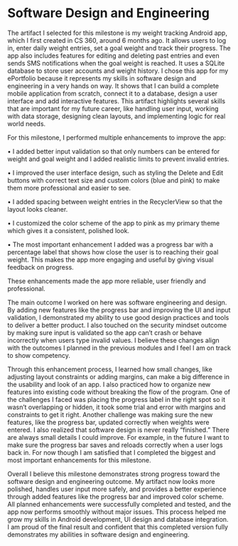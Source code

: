 # Software Design and Engineering

The artifact I selected for this milestone is my weight tracking Android app, which I first created in CS 360, around 6 months ago. It allows users to log in, enter daily weight entries, set a goal weight and track their progress. The app also includes features for editing and deleting past entries and even sends SMS notifications when the goal weight is reached. It uses a SQLite database to store user accounts and weight history. I chose this app for my ePortfolio because it represents my skills in software design and engineering in a very hands on way. It shows that I can build a complete mobile application from scratch, connect it to a database, design a user interface and add interactive features. This artifact highlights several skills that are important for my future career, like handling user input, working with data storage, designing clean layouts, and implementing logic for real world needs.

For this milestone, I performed multiple enhancements to improve the app:

•	I added better input validation so that only numbers can be entered for weight and goal weight and I added realistic limits to prevent invalid entries.

•	I improved the user interface design, such as styling the Delete and Edit buttons with correct text size and custom colors (blue and pink) to make them more professional and easier to see.

•	I added spacing between weight entries in the RecyclerView so that the layout looks cleaner.

•	I customized the color scheme of the app to pink as my primary theme which gives it a consistent, polished look.

•	The most important enhancement I added was a progress bar with a percentage label that shows how close the user is to reaching their goal weight. This makes the app more engaging and useful by giving visual feedback on progress.

These enhancements made the app more reliable, user friendly and professional.

The main outcome I worked on here was software engineering and design. By adding new features like the progress bar and improving the UI and input validation, I demonstrated my ability to use good design practices and tools to deliver a better product. I also touched on the security mindset outcome by making sure input is validated so the app can’t crash or behave incorrectly when users type invalid values. I believe these changes align with the outcomes I planned in the previous modules and I feel I am on track to show competency.

Through this enhancement process, I learned how small changes, like adjusting layout constraints or adding margins, can make a big difference in the usability and look of an app. I also practiced how to organize new features into existing code without breaking the flow of the program. One of the challenges I faced was placing the progress label in the right spot so it wasn’t overlapping or hidden, it took some trial and error with margins and constraints to get it right. Another challenge was making sure the new features, like the progress bar, updated correctly when weights were entered. I also realized that software design is never really “finished.” There are always small details I could improve. For example, in the future I want to make sure the progress bar saves and reloads correctly when a user logs back in. For now though I am satisfied that I completed the biggest and most important enhancements for this milestone.

Overall I believe this milestone demonstrates strong progress toward the software design and engineering outcome. My artifact now looks more polished, handles user input more safely, and provides a better experience through added features like the progress bar and improved color scheme. All planned enhancements were successfully completed and tested, and the app now performs smoothly without major issues. This process helped me grow my skills in Android development, UI design and database integration. I am proud of the final result and confident that this completed version fully demonstrates my abilities in software design and engineering.
